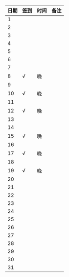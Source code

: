 日期|签到|时间|备注|
:---------------|:---------------|:---------------|:---------------
1||||
2||||
3||||
4||||
5||||
6||||
7||||
8|√|晚||
9||||
10|√|晚||
11||||
12|√|晚||
13||||
14||||
15|√|晚||
16||||
17|√|晚||
18||||
19|√|晚||
20||||
21||||
22||||
23||||
24||||
25||||
26||||
27||||
28||||
29||||
30||||
31||||
